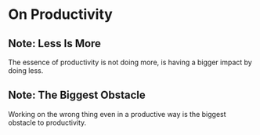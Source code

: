 # On Productivity


## Note: Less Is More

The essence of productivity is not doing more, is having a bigger impact by doing less.


## Note: The Biggest Obstacle

Working on the wrong thing even in a productive way is the biggest obstacle to productivity.
